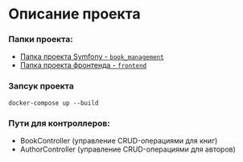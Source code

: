 # Описание проекта

### Папки проекта:
- [Папка проекта Symfony - `book_management`](./book_management)
- [Папка проекта фронтенда - `frontend`](./frontend)

### Запсук проекта
```docker-compose up --build```

### Пути для контроллеров:
- BookController (управление CRUD-операциями для книг)
- AuthorController (управление CRUD-операциями для авторов)
